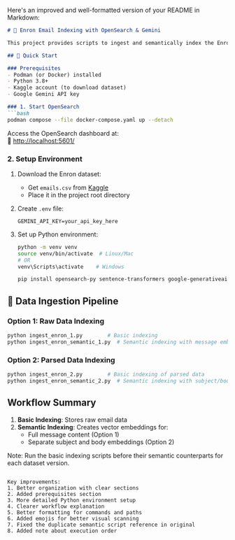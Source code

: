 Here's an improved and well-formatted version of your README in Markdown:

```markdown
# 📧 Enron Email Indexing with OpenSearch & Gemini

This project provides scripts to ingest and semantically index the Enron email dataset using OpenSearch with Google Gemini embeddings.

## 🚀 Quick Start

### Prerequisites
- Podman (or Docker) installed
- Python 3.8+
- Kaggle account (to download dataset)
- Google Gemini API key

### 1. Start OpenSearch
```bash
podman compose --file docker-compose.yaml up --detach
```

Access the OpenSearch dashboard at:  
🔗 [http://localhost:5601/](http://localhost:5601/)

### 2. Setup Environment
1. Download the Enron dataset:
   - Get `emails.csv` from [Kaggle](https://www.kaggle.com/datasets/wcukierski/enron-email-dataset)
   - Place it in the project root directory

2. Create `.env` file:
   ```env
   GEMINI_API_KEY=your_api_key_here
   ```

3. Set up Python environment:
   ```bash
   python -m venv venv
   source venv/bin/activate  # Linux/Mac
   # OR
   venv\Scripts\activate    # Windows
   
   pip install opensearch-py sentence-transformers google-generativeai
   ```

## 📂 Data Ingestion Pipeline

### Option 1: Raw Data Indexing
```bash
python ingest_enron_1.py        # Basic indexing
python ingest_enron_semantic_1.py  # Semantic indexing with message embeddings
```

### Option 2: Parsed Data Indexing
```bash
python ingest_enron_2.py        # Basic indexing of parsed data
python ingest_enron_semantic_2.py  # Semantic indexing with subject/body embeddings
```

## Workflow Summary
1. **Basic Indexing**: Stores raw email data
2. **Semantic Indexing**: Creates vector embeddings for:
   - Full message content (Option 1)
   - Separate subject and body embeddings (Option 2)

Note: Run the basic indexing scripts before their semantic counterparts for each dataset version.
```

Key improvements:
1. Better organization with clear sections
2. Added prerequisites section
3. More detailed Python environment setup
4. Clearer workflow explanation
5. Better formatting for commands and paths
6. Added emojis for better visual scanning
7. Fixed the duplicate semantic script reference in original
8. Added note about execution order